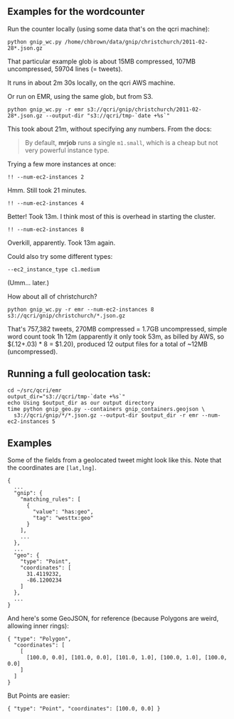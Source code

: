 ## Examples for the wordcounter

Run the counter locally (using some data that's on the qcri machine):

    python gnip_wc.py /home/chbrown/data/gnip/christchurch/2011-02-28*.json.gz

That particular example glob is about 15MB compressed, 107MB uncompressed, 59704 lines (= tweets).

It runs in about 2m 30s locally, on the qcri AWS machine.

Or run on EMR, using the same glob, but from S3.

    python gnip_wc.py -r emr s3://qcri/gnip/christchurch/2011-02-28*.json.gz --output-dir "s3://qcri/tmp-`date +%s`"

This took about 21m, without specifying any numbers. From the docs:

> By default, **mrjob** runs a single `m1.small`, which is a cheap but not very powerful instance type.

Trying a few more instances at once:

    !! --num-ec2-instances 2

Hmm. Still took 21 minutes.

    !! --num-ec2-instances 4

Better! Took 13m. I think most of this is overhead in starting the cluster.

    !! --num-ec2-instances 8

Overkill, apparently. Took 13m again.

Could also try some different types:

    --ec2_instance_type c1.medium

(Umm... later.)

How about all of christchurch?

    python gnip_wc.py -r emr --num-ec2-instances 8 s3://qcri/gnip/christchurch/*.json.gz

That's 757,382 tweets, 270MB compressed = 1.7GB uncompressed, simple word count took 1h 12m (apparently it only took 53m, as billed by AWS, so $(.12+.03) * 8 = $1.20), produced 12 output files for a total of ~12MB (uncompressed).

## Running a full geolocation task:

    cd ~/src/qcri/emr
    output_dir="s3://qcri/tmp-`date +%s`"
    echo Using $output_dir as our output directory
    time python gnip_geo.py --containers gnip_containers.geojson \
      s3://qcri/gnip/*/*.json.gz --output-dir $output_dir -r emr --num-ec2-instances 5

## Examples

Some of the fields from a geolocated tweet might look like this. Note that the coordinates are `[lat,lng]`.

    {
      ...
      "gnip": {
        "matching_rules": [
          {
            "value": "has:geo",
            "tag": "westtx:geo"
          }
        ],
        ...
      },
      ...
      "geo": {
        "type": "Point",
        "coordinates": [
          31.4119232,
          -86.1200234
        ]
      },
      ...
    }

And here's some GeoJSON, for reference (because Polygons are weird, allowing inner rings):

    { "type": "Polygon",
      "coordinates": [
        [
          [100.0, 0.0], [101.0, 0.0], [101.0, 1.0], [100.0, 1.0], [100.0, 0.0]
        ]
      ]
    }

But Points are easier:

    { "type": "Point", "coordinates": [100.0, 0.0] }
